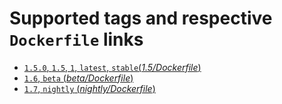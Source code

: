 # Supported tags and respective `Dockerfile` links

- [`1.5.0`, `1.5`, `1`, `latest`, `stable`(*1.5/Dockerfile*)](https://github.com/Scorpil/dockerfiles/blob/master/rust/stable/Dockerfile)
- [`1.6`, `beta` (*beta/Dockerfile*)](https://github.com/Scorpil/dockerfiles/blob/master/rust/beta/Dockerfile)
- [`1.7`, `nightly` (*nightly/Dockerfile*)](https://github.com/Scorpil/dockerfiles/blob/master/rust/nightly/Dockerfile)
